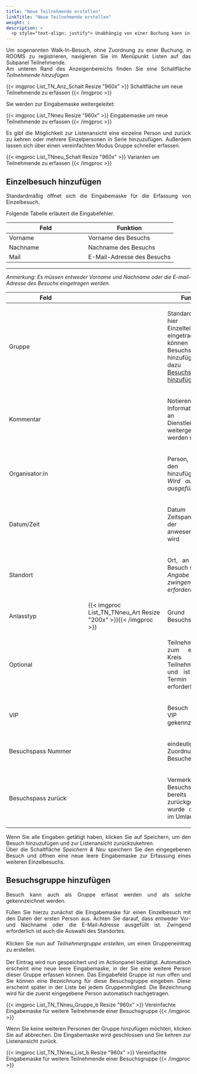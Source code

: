 ```yaml
---
title: "Neue Teilnehmende erstellen"
linkTitle: "Neue Teilnehmende erstellen"
weight: 1
description: >
  <p style="text-align: justify"> Unabhängig von einer Buchung kann in ROOMS Besuch registriert werden. In diesem Abschnitt erfahren Sie, wie Sie Besuch im System aufnehmen können. </P>
---
```

<p style="text-align: justify"> Um sogenannten Walk-In-Besuch, ohne Zuordnung zu einer Buchung, in ROOMS zu registrieren, navigieren Sie im Menüpunkt Listen auf das Subpanel Teilnehmende. </br>
Am unteren Rand des Anzeigenbereichs finden Sie eine Schaltfläche <i>Teilnehmende hinzufügen</i> </p>

{{< imgproc List_TN_Anz_Schalt Resize "960x" >}}
Schaltfläche um neue Teilnehmende zu erfassen 
{{< /imgproc >}}

Sie werden zur Eingabemaske weitergeleitet:

{{< imgproc List_TNneu Resize "960x" >}}
Eingabemaske um neue Teilnehmende zu erfassen
{{< /imgproc >}}

<p style="text-align: justify"> Es gibt die Möglichkeit zur Listenansicht eine einzelne Person und  zurück zu kehren oder mehrere Einzelpersonen in Serie hinzuzufügen. Außerdem lassen sich über einen vereinfachten Modus Gruppe schneller erfassen. </p>

{{< imgproc List_TNneu_Schalt Resize "960x" >}}
Varianten um Teilnehmende zu erfassen
{{< /imgproc >}}

## Einzelbesuch hinzufügen

<p style="text-align: justify">
Standardmäßig öffnet sich die Eingabemaske für die Erfassung von Einzelbesuch. </p>

Folgende Tabelle erläutert die Eingabefehler.

|<div style="width:200px">Feld</div>|Funktion|
|---|---|
|Vorname|Vorname des Besuchs|
|Nachname|Nachname des Besuchs|
|Mail|E-Mail-Adresse des Besuchs|
---

<p style="text-align: justify"> <em> Anmerkung: Es müssen entweder Vorname und Nachname oder die E-mail-Adresse des Besuchs eingetragen werden. </em></p>

|<div style="width:200px">Feld</div>|<div style="width:200px"></div>|Funktion|
|---|---|---|
|Gruppe||<p style="text-align: justify"> Standardmäßig ist hier eine Einzelteilnehmer:in eingetragen. Sie können aber auch Besuchsgruppen hinzufügen. Siehe dazu Abschnitt <a href="/3vrooms/listen/teilnehmersuchen/anzeigenbereich/neuertn/#besuchsgruppe-hinzufügen">Besuchsgruppe hinzufügen</a>. </p>
|Kommentar||<p style="text-align: justify"> Notieren Sie hier Informationen, die an einen Dienstleister weitergegeben werden müssen.</p>|
|Organisator:in||<p style="text-align: justify">Person, welche den Besuch hinzufügt </br> _Wird automatisch ausgefüllt._</p>|
|Datum/Zeit||<p style="text-align: justify">Datum und Zeitspanne, in der der Besuch anwesend sein wird</p>|
|Standort||<p style="text-align: justify">Ort, an dem der Besuch sein wird </br> _Angabe ist zwingend erforderlich_</p>|
|Anlasstyp|{{< imgproc List_TN_TNneu_Art Resize "200x" >}}{{< /imgproc >}}|<p style="text-align: justify">Grund des Besuchs</p>|
|Optional||<p style="text-align: justify">Teilnehmer gehört zum erweiterten Kreis der Teilnehmenden und ist für den Termin nicht erforderlich.</p>|
|VIP||<p style="text-align: justify">Besuch wird als VIP gekennzeichnet</p>|
|Besuchspass Nummer||<p style="text-align: justify">eindeutige Zuordnung des Besucherpasses</p>|
|Besuchspass zurück||<p style="text-align: justify"> Vermerk, ob der Besuchspass bereits zurückgegeben wurde oder noch im Umlauf ist </p>|

<p style="text-align: justify"> Wenn Sie alle Eingaben getätigt haben, klicken Sie auf Speichern, um den Besuch hinzuzufügen und zur Listenansicht zurückzukehren. </br>
Über die Schaltfläche <i>Speichern & Neu</i> speichern Sie den eingegebenen Besuch und öffnen eine neue leere Eingabemaske zur Erfassung eines weiteren Einzelbesuchs. </p>

## Besuchsgruppe hinzufügen

<p style="text-align: justify"> Besuch kann auch als Gruppe erfasst werden und als solche gekennzeichnet werden. </p>

<p style="text-align: justify"> Füllen Sie hierzu zunächst die Eingabemaske für einen Einzelbesuch mit den Daten der ersten Person aus. Achten Sie darauf, dass entweder Vor-und Nachname oder die E-Mail-Adresse ausgefüllt ist. Zwingend erforderlich ist auch die Auswahl des Standortes. </br> </br>
Klicken Sie nun auf <i>Teilnehmergruppe erstellen</i>, um einen Gruppeneintrag zu erstellen. </br> </br>
Der Eintrag wird nun gespeichert und im Actionpanel bestätigt. Automatisch erscheint eine neue leere Eingabemaske, in der Sie eine weitere Person dieser Gruppe erfassen können. Das Eingabefeld Gruppe ist nun offen und Sie können eine Bezeichnung für diese Besuchsgruppe eingeben. Diese erscheint später in der Liste bei jedem Gruppenmitglied. Die Bezeichnung wird für die zuerst eingegebene Person automatisch nachgetragen. </p>

{{< imgproc List_TN_TNneu_Gruppe_b Resize "960x" >}}
Vereinfachte Eingabemaske für weitere Teilnehmende einer Besuchsgruppe
{{< /imgproc >}}

<p style="text-align: justify"> Wenn Sie keine weiteren Personen der Gruppe hinzufügen möchten, klicken Sie auf abbrechen. Die Eingabemaske wird geschlossen und Sie kehren zur Listenansicht zurück. </p>

{{< imgproc List_TN_TNneu_List_b Resize "960x" >}}
Vereinfachte Eingabemaske für weitere Teilnehmende einer Besuchsgruppe
{{< /imgproc >}}


